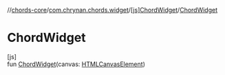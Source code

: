 //[chords-core](../../../index.md)/[com.chrynan.chords.widget](../index.md)/[[js]ChordWidget](index.md)/[ChordWidget](-chord-widget.md)

# ChordWidget

[js]\
fun [ChordWidget](-chord-widget.md)(canvas: [HTMLCanvasElement](https://kotlinlang.org/api/latest/jvm/stdlib/org.w3c.dom/-h-t-m-l-canvas-element/index.html))
